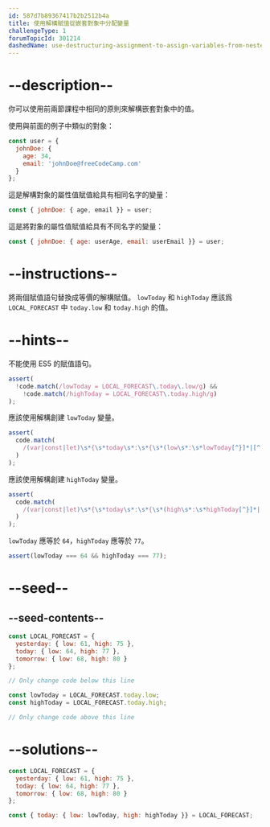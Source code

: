 ```yaml
---
id: 587d7b89367417b2b2512b4a
title: 使用解構賦值從嵌套對象中分配變量
challengeType: 1
forumTopicId: 301214
dashedName: use-destructuring-assignment-to-assign-variables-from-nested-objects
---
```


# --description--

你可以使用前兩節課程中相同的原則來解構嵌套對象中的值。

使用與前面的例子中類似的對象：

```js
const user = {
  johnDoe: { 
    age: 34,
    email: 'johnDoe@freeCodeCamp.com'
  }
};
```

這是解構對象的屬性值賦值給具有相同名字的變量：

```js
const { johnDoe: { age, email }} = user;
```

這是將對象的屬性值賦值給具有不同名字的變量：

```js
const { johnDoe: { age: userAge, email: userEmail }} = user;
```

# --instructions--

將兩個賦值語句替換成等價的解構賦值。 `lowToday` 和 `highToday` 應該爲 `LOCAL_FORECAST` 中 `today.low` 和 `today.high` 的值。

# --hints--

不能使用 ES5 的賦值語句。

```js
assert(
  !code.match(/lowToday = LOCAL_FORECAST\.today\.low/g) &&
    !code.match(/highToday = LOCAL_FORECAST\.today.high/g)
);
```

應該使用解構創建 `lowToday` 變量。

```js
assert(
  code.match(
    /(var|const|let)\s*{\s*today\s*:\s*{\s*(low\s*:\s*lowToday[^}]*|[^,]*,\s*low\s*:\s*lowToday\s*)}\s*}\s*=\s*LOCAL_FORECAST(;|\s+|\/\/)/g
  )
);
```

應該使用解構創建 `highToday` 變量。

```js
assert(
  code.match(
    /(var|const|let)\s*{\s*today\s*:\s*{\s*(high\s*:\s*highToday[^}]*|[^,]*,\s*high\s*:\s*highToday\s*)}\s*}\s*=\s*LOCAL_FORECAST(;|\s+|\/\/)/g
  )
);
```

`lowToday` 應等於 `64`，`highToday` 應等於 `77`。

```js
assert(lowToday === 64 && highToday === 77);
```

# --seed--

## --seed-contents--

```js
const LOCAL_FORECAST = {
  yesterday: { low: 61, high: 75 },
  today: { low: 64, high: 77 },
  tomorrow: { low: 68, high: 80 }
};

// Only change code below this line

const lowToday = LOCAL_FORECAST.today.low;
const highToday = LOCAL_FORECAST.today.high;

// Only change code above this line
```

# --solutions--

```js
const LOCAL_FORECAST = {
  yesterday: { low: 61, high: 75 },
  today: { low: 64, high: 77 },
  tomorrow: { low: 68, high: 80 }
};

const { today: { low: lowToday, high: highToday }} = LOCAL_FORECAST;
```
